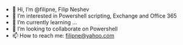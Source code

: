 - 👋 Hi, I’m @filipne, Filip Neshev
- 👀 I’m interested in Powershell scripting, Exchange and Office 365
- 🌱 I’m currently learning ...
- 💞️ I’m looking to collaborate on Powershell
- 📫 How to reach me: filipne@yahoo.com

<!---
filipne/filipne is a ✨ special ✨ repository because its `README.md` (this file) appears on your GitHub profile.
You can click the Preview link to take a look at your changes.
--->
